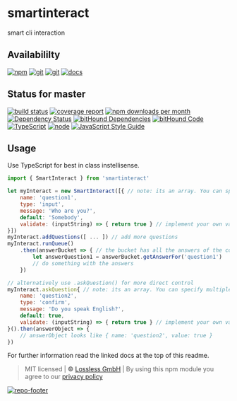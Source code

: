 # smartinteract

smart cli interaction

## Availabililty

[![npm](https://pushrocks.gitlab.io/assets/repo-button-npm.svg)](https://www.npmjs.com/package/smartinteract)
[![git](https://pushrocks.gitlab.io/assets/repo-button-git.svg)](https://GitLab.com/pushrocks/smartinteract)
[![git](https://pushrocks.gitlab.io/assets/repo-button-mirror.svg)](https://github.com/pushrocks/smartinteract)
[![docs](https://pushrocks.gitlab.io/assets/repo-button-docs.svg)](https://pushrocks.gitlab.io/smartinteract/)

## Status for master

[![build status](https://GitLab.com/pushrocks/smartinteract/badges/master/build.svg)](https://GitLab.com/pushrocks/smartinteract/commits/master)
[![coverage report](https://GitLab.com/pushrocks/smartinteract/badges/master/coverage.svg)](https://GitLab.com/pushrocks/smartinteract/commits/master)
[![npm downloads per month](https://img.shields.io/npm/dm/smartinteract.svg)](https://www.npmjs.com/package/smartinteract)
[![Dependency Status](https://david-dm.org/pushrocks/smartinteract.svg)](https://david-dm.org/pushrocks/smartinteract)
[![bitHound Dependencies](https://www.bithound.io/github/pushrocks/smartinteract/badges/dependencies.svg)](https://www.bithound.io/github/pushrocks/smartinteract/master/dependencies/npm)
[![bitHound Code](https://www.bithound.io/github/pushrocks/smartinteract/badges/code.svg)](https://www.bithound.io/github/pushrocks/smartinteract)
[![TypeScript](https://img.shields.io/badge/TypeScript-2.x-blue.svg)](https://nodejs.org/dist/latest-v6.x/docs/api/)
[![node](https://img.shields.io/badge/node->=%206.x.x-blue.svg)](https://nodejs.org/dist/latest-v6.x/docs/api/)
[![JavaScript Style Guide](https://img.shields.io/badge/code%20style-standard-brightgreen.svg)](http://standardjs.com/)

## Usage

Use TypeScript for best in class instellisense.

```javascript
import { SmartInteract } from 'smartinteract'

let myInteract = new SmartInteract([{ // note: its an array. You can specify multiple questions
    name: 'question1',
    type: 'input',
    message: 'Who are you?',
    default: 'Somebody',
    validate: (inputString) => { return true } // implement your own validation
}])
myInteract.addQuestions([ ... ]) // add more questions
myInteract.runQueue()
    .then(answerBucket => { // the bucket has all the answers of the completed queue
        let answerQuestion1 = answerBucket.getAnswerFor('question1')
        // do something with the answers
    })

// alternatively use .askQuestion() for more direct control
myInteract.askQuestion{ // note: its an array. You can specify multiple questions
    name: 'question2',
    type: 'confirm',
    message: 'Do you speak English?',
    default: true,
    validate: (inputString) => { return true } // implement your own validation
}().then(answerObject => {
    // answerObject looks like { name: 'question2', value: true }
})
```

For further information read the linked docs at the top of this readme.

> MIT licensed | **&copy;** [Lossless GmbH](https://lossless.gmbh)
> | By using this npm module you agree to our [privacy policy](https://lossless.gmbH/privacy.html)

[![repo-footer](https://pushrocks.gitlab.io/assets/repo-footer.svg)](https://push.rocks)
